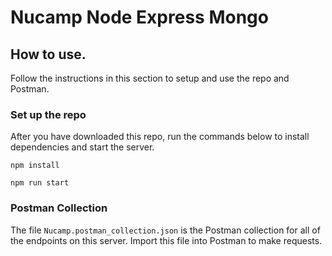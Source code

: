 # Nucamp Node Express Mongo

## How to use.

Follow the instructions in this section to setup and use the repo and Postman.

### Set up the repo

After you have downloaded this repo, run the commands below to install dependencies and start the server.

```shell
npm install

npm run start
```

### Postman Collection

The file `Nucamp.postman_collection.json` is the Postman collection for all of the endpoints on this server. Import this file into Postman to make requests.
